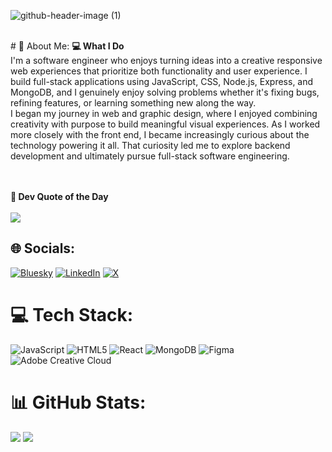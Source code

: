 ![github-header-image (1)](https://github.com/user-attachments/assets/9f14ebdb-1686-451e-a6b7-7952a68812bb)

<br>
# 💫 About Me:
<strong> 💻 What I Do </strong><br>
I'm a software engineer who enjoys turning ideas into a creative responsive web experiences that prioritize both functionality and user experience. I build full-stack applications using JavaScript, CSS, Node.js, Express, and MongoDB, and I genuinely enjoy solving problems whether it's fixing bugs, refining features, or learning something new along the way.
<br>
I began my journey in web and graphic design, where I enjoyed combining creativity with purpose to build meaningful visual experiences. As I worked more closely with the front end, I became increasingly curious about the technology powering it all. That curiosity led me to explore backend development and ultimately pursue full-stack software engineering.

<br><br> <strong> 🌱 Dev Quote of the Day </strong>  <br><br>
![](https://quotes-github-readme.vercel.app/api?type=horizontal&theme=tokyonight)


## 🌐 Socials:
[![Bluesky](https://img.shields.io/badge/bluesky-0285FF?style=for-the-badge&logo=bluesky&logoColor=%23FFFFFF)](https://bsky.app/profile/mariesmith7.bsky.social) [![LinkedIn](https://img.shields.io/badge/LinkedIn-%230077B5.svg?logo=linkedin&logoColor=white)](https://linkedin.com/in/https://www.linkedin.com/in/mariesmith7/) [![X](https://img.shields.io/badge/X-black.svg?logo=X&logoColor=white)](https://x.com/https://x.com/mariecarmel77) 

# 💻 Tech Stack:
![JavaScript](https://img.shields.io/badge/javascript-%23323330.svg?style=flat-square&logo=javascript&logoColor=%23F7DF1E) ![HTML5](https://img.shields.io/badge/html5-%23E34F26.svg?style=flat-square&logo=html5&logoColor=white) ![React](https://img.shields.io/badge/react-%2320232a.svg?style=flat-square&logo=react&logoColor=%2361DAFB) ![MongoDB](https://img.shields.io/badge/MongoDB-%234ea94b.svg?style=flat-square&logo=mongodb&logoColor=white) ![Figma](https://img.shields.io/badge/figma-%23F24E1E.svg?style=flat-square&logo=figma&logoColor=white) ![Adobe Creative Cloud](https://img.shields.io/badge/Adobe%20Creative%20Cloud-DA1F26.svg?style=flat-square&logo=Adobe%20Creative%20Cloud&logoColor=white)

# 📊 GitHub Stats:

![](https://nirzak-streak-stats.vercel.app/?user=mariesmith7&theme=shadow_blue&hide_border=true) 
![](https://github-readme-stats.vercel.app/api/top-langs/?username=mariesmith7&theme=shadow_blue&hide_border=true&include_all_commits=false&count_private=true&layout=compact)


<!--### 🔝 Top Contributed Repo
![](https://github-contributor-stats.vercel.app/api?username=mariesmith7&limit=5&theme=tokyonight&combine_all_yearly_contributions=true) -->

<!-- Proudly created with GPRM ( https://gprm.itsvg.in ) -->
